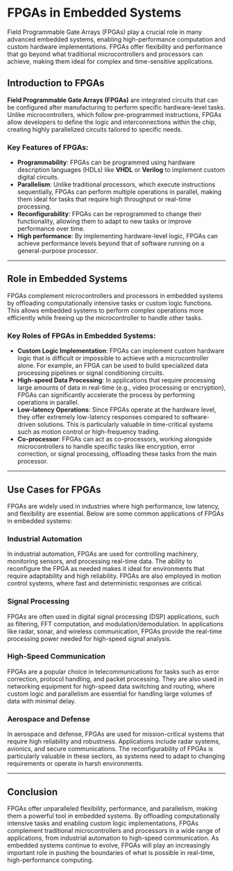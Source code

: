 
# FPGAs in Embedded Systems

Field Programmable Gate Arrays (FPGAs) play a crucial role in many advanced embedded systems, enabling high-performance computation and custom hardware implementations. FPGAs offer flexibility and performance that go beyond what traditional microcontrollers and processors can achieve, making them ideal for complex and time-sensitive applications.

## Introduction to FPGAs

**Field Programmable Gate Arrays (FPGAs)** are integrated circuits that can be configured after manufacturing to perform specific hardware-level tasks. Unlike microcontrollers, which follow pre-programmed instructions, FPGAs allow developers to define the logic and interconnections within the chip, creating highly parallelized circuits tailored to specific needs.

### Key Features of FPGAs:
- **Programmability**: FPGAs can be programmed using hardware description languages (HDLs) like **VHDL** or **Verilog** to implement custom digital circuits.
- **Parallelism**: Unlike traditional processors, which execute instructions sequentially, FPGAs can perform multiple operations in parallel, making them ideal for tasks that require high throughput or real-time processing.
- **Reconfigurability**: FPGAs can be reprogrammed to change their functionality, allowing them to adapt to new tasks or improve performance over time.
- **High performance**: By implementing hardware-level logic, FPGAs can achieve performance levels beyond that of software running on a general-purpose processor.

---

## Role in Embedded Systems

FPGAs complement microcontrollers and processors in embedded systems by offloading computationally intensive tasks or custom logic functions. This allows embedded systems to perform complex operations more efficiently while freeing up the microcontroller to handle other tasks.

### Key Roles of FPGAs in Embedded Systems:
- **Custom Logic Implementation**: FPGAs can implement custom hardware logic that is difficult or impossible to achieve with a microcontroller alone. For example, an FPGA can be used to build specialized data processing pipelines or signal conditioning circuits.
- **High-speed Data Processing**: In applications that require processing large amounts of data in real-time (e.g., video processing or encryption), FPGAs can significantly accelerate the process by performing operations in parallel.
- **Low-latency Operations**: Since FPGAs operate at the hardware level, they offer extremely low-latency responses compared to software-driven solutions. This is particularly valuable in time-critical systems such as motion control or high-frequency trading.
- **Co-processor**: FPGAs can act as co-processors, working alongside microcontrollers to handle specific tasks like encryption, error correction, or signal processing, offloading these tasks from the main processor.

---

## Use Cases for FPGAs

FPGAs are widely used in industries where high performance, low latency, and flexibility are essential. Below are some common applications of FPGAs in embedded systems:

### Industrial Automation
In industrial automation, FPGAs are used for controlling machinery, monitoring sensors, and processing real-time data. The ability to reconfigure the FPGA as needed makes it ideal for environments that require adaptability and high reliability. FPGAs are also employed in motion control systems, where fast and deterministic responses are critical.

### Signal Processing
FPGAs are often used in digital signal processing (DSP) applications, such as filtering, FFT computation, and modulation/demodulation. In applications like radar, sonar, and wireless communication, FPGAs provide the real-time processing power needed for high-speed signal analysis.

### High-Speed Communication
FPGAs are a popular choice in telecommunications for tasks such as error correction, protocol handling, and packet processing. They are also used in networking equipment for high-speed data switching and routing, where custom logic and parallelism are essential for handling large volumes of data with minimal delay.

### Aerospace and Defense
In aerospace and defense, FPGAs are used for mission-critical systems that require high reliability and robustness. Applications include radar systems, avionics, and secure communications. The reconfigurability of FPGAs is particularly valuable in these sectors, as systems need to adapt to changing requirements or operate in harsh environments.

---

## Conclusion

FPGAs offer unparalleled flexibility, performance, and parallelism, making them a powerful tool in embedded systems. By offloading computationally intensive tasks and enabling custom logic implementations, FPGAs complement traditional microcontrollers and processors in a wide range of applications, from industrial automation to high-speed communication. As embedded systems continue to evolve, FPGAs will play an increasingly important role in pushing the boundaries of what is possible in real-time, high-performance computing.
